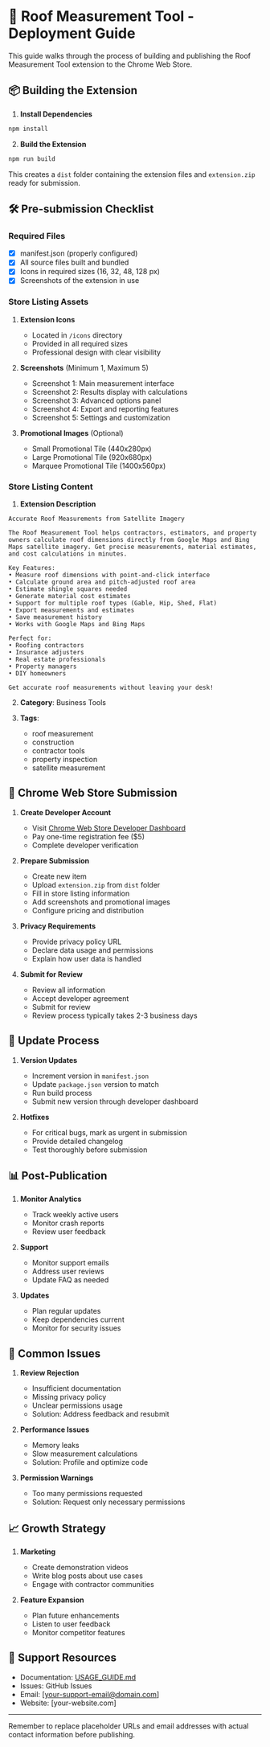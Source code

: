 # 🚀 Roof Measurement Tool - Deployment Guide

This guide walks through the process of building and publishing the Roof Measurement Tool extension to the Chrome Web Store.

## 📦 Building the Extension

1. **Install Dependencies**
```bash
npm install
```

2. **Build the Extension**
```bash
npm run build
```
This creates a `dist` folder containing the extension files and `extension.zip` ready for submission.

## 🛠️ Pre-submission Checklist

### Required Files
- [x] manifest.json (properly configured)
- [x] All source files built and bundled
- [x] Icons in required sizes (16, 32, 48, 128 px)
- [x] Screenshots of the extension in use

### Store Listing Assets

1. **Extension Icons**
   - Located in `/icons` directory
   - Provided in all required sizes
   - Professional design with clear visibility

2. **Screenshots** (Minimum 1, Maximum 5)
   - Screenshot 1: Main measurement interface
   - Screenshot 2: Results display with calculations
   - Screenshot 3: Advanced options panel
   - Screenshot 4: Export and reporting features
   - Screenshot 5: Settings and customization

3. **Promotional Images** (Optional)
   - Small Promotional Tile (440x280px)
   - Large Promotional Tile (920x680px)
   - Marquee Promotional Tile (1400x560px)

### Store Listing Content

1. **Extension Description**
```
Accurate Roof Measurements from Satellite Imagery

The Roof Measurement Tool helps contractors, estimators, and property owners calculate roof dimensions directly from Google Maps and Bing Maps satellite imagery. Get precise measurements, material estimates, and cost calculations in minutes.

Key Features:
• Measure roof dimensions with point-and-click interface
• Calculate ground area and pitch-adjusted roof area
• Estimate shingle squares needed
• Generate material cost estimates
• Support for multiple roof types (Gable, Hip, Shed, Flat)
• Export measurements and estimates
• Save measurement history
• Works with Google Maps and Bing Maps

Perfect for:
• Roofing contractors
• Insurance adjusters
• Real estate professionals
• Property managers
• DIY homeowners

Get accurate roof measurements without leaving your desk!
```

2. **Category**: Business Tools

3. **Tags**:
   - roof measurement
   - construction
   - contractor tools
   - property inspection
   - satellite measurement

## 📝 Chrome Web Store Submission

1. **Create Developer Account**
   - Visit [Chrome Web Store Developer Dashboard](https://chrome.google.com/webstore/devconsole)
   - Pay one-time registration fee ($5)
   - Complete developer verification

2. **Prepare Submission**
   - Create new item
   - Upload `extension.zip` from `dist` folder
   - Fill in store listing information
   - Add screenshots and promotional images
   - Configure pricing and distribution

3. **Privacy Requirements**
   - Provide privacy policy URL
   - Declare data usage and permissions
   - Explain how user data is handled

4. **Submit for Review**
   - Review all information
   - Accept developer agreement
   - Submit for review
   - Review process typically takes 2-3 business days

## 🔄 Update Process

1. **Version Updates**
   - Increment version in `manifest.json`
   - Update `package.json` version to match
   - Run build process
   - Submit new version through developer dashboard

2. **Hotfixes**
   - For critical bugs, mark as urgent in submission
   - Provide detailed changelog
   - Test thoroughly before submission

## 📊 Post-Publication

1. **Monitor Analytics**
   - Track weekly active users
   - Monitor crash reports
   - Review user feedback

2. **Support**
   - Monitor support emails
   - Address user reviews
   - Update FAQ as needed

3. **Updates**
   - Plan regular updates
   - Keep dependencies current
   - Monitor for security issues

## 🚨 Common Issues

1. **Review Rejection**
   - Insufficient documentation
   - Missing privacy policy
   - Unclear permissions usage
   - Solution: Address feedback and resubmit

2. **Performance Issues**
   - Memory leaks
   - Slow measurement calculations
   - Solution: Profile and optimize code

3. **Permission Warnings**
   - Too many permissions requested
   - Solution: Request only necessary permissions

## 📈 Growth Strategy

1. **Marketing**
   - Create demonstration videos
   - Write blog posts about use cases
   - Engage with contractor communities

2. **Feature Expansion**
   - Plan future enhancements
   - Listen to user feedback
   - Monitor competitor features

## 🤝 Support Resources

- Documentation: [USAGE_GUIDE.md](USAGE_GUIDE.md)
- Issues: GitHub Issues
- Email: [your-support-email@domain.com]
- Website: [your-website.com]

---

Remember to replace placeholder URLs and email addresses with actual contact information before publishing.